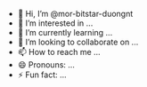 - 👋 Hi, I’m @mor-bitstar-duongnt
- 👀 I’m interested in ...
- 🌱 I’m currently learning ...
- 💞️ I’m looking to collaborate on ...
- 📫 How to reach me ...
- 😄 Pronouns: ...
- ⚡ Fun fact: ...

<!---
mor-bitstar-duongnt/mor-bitstar-duongnt is a ✨ special ✨ repository because its `README.md` (this file) appears on your GitHub profile.
You can click the Preview link to take a look at your changes.
--->
